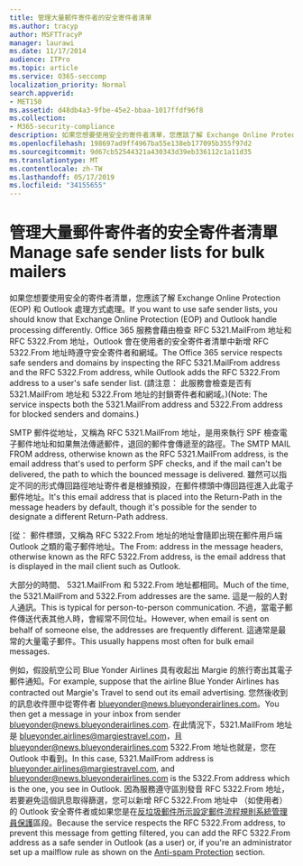 ```yaml
---
title: 管理大量郵件寄件者的安全寄件者清單
ms.author: tracyp
author: MSFTTracyP
manager: laurawi
ms.date: 11/17/2014
audience: ITPro
ms.topic: article
ms.service: O365-seccomp
localization_priority: Normal
search.appverid:
- MET150
ms.assetid: d48db4a3-9fbe-45e2-bbaa-1017ffdf96f8
ms.collection:
- M365-security-compliance
description: 如果您想要使用安全的寄件者清單，您應該了解 Exchange Online Protection (EOP) 和 Outlook 處理方式處理。 服務會藉由檢查 RFC 5321.MailFrom 地址和 RFC 5322.From 地址，Outlook 會在使用者的安全寄件者清單中新增 RFC 5322.From 地址時遵守安全寄件者和網域。 (請注意： 此服務會檢查是否有 5321.MailFrom 地址和 5322.From 地址的封鎖寄件者和網域。)
ms.openlocfilehash: 198697ad9ff4967ba55e138eb177095b355f97d2
ms.sourcegitcommit: 9d67cb52544321a430343d39eb336112c1a11d35
ms.translationtype: MT
ms.contentlocale: zh-TW
ms.lasthandoff: 05/17/2019
ms.locfileid: "34155655"
---
```

# <a name="manage-safe-sender-lists-for-bulk-mailers"></a><span data-ttu-id="0506c-105">管理大量郵件寄件者的安全寄件者清單</span><span class="sxs-lookup"><span data-stu-id="0506c-105">Manage safe sender lists for bulk mailers</span></span>

<span data-ttu-id="0506c-106">如果您想要使用安全的寄件者清單，您應該了解 Exchange Online Protection (EOP) 和 Outlook 處理方式處理。</span><span class="sxs-lookup"><span data-stu-id="0506c-106">If you want to use safe sender lists, you should know that Exchange Online Protection (EOP) and Outlook handle processing differently.</span></span> <span data-ttu-id="0506c-107">Office 365 服務會藉由檢查 RFC 5321.MailFrom 地址和 RFC 5322.From 地址，Outlook 會在使用者的安全寄件者清單中新增 RFC 5322.From 地址時遵守安全寄件者和網域。</span><span class="sxs-lookup"><span data-stu-id="0506c-107">The Office 365 service respects safe senders and domains by inspecting the RFC 5321.MailFrom address and the RFC 5322.From address, while Outlook adds the RFC 5322.From address to a user's safe sender list.</span></span> <span data-ttu-id="0506c-108">(請注意： 此服務會檢查是否有 5321.MailFrom 地址和 5322.From 地址的封鎖寄件者和網域。)</span><span class="sxs-lookup"><span data-stu-id="0506c-108">(Note: The service inspects both the 5321.MailFrom address and 5322.From address for blocked senders and domains.)</span></span>
  
<span data-ttu-id="0506c-109">SMTP 郵件從地址，又稱為 RFC 5321.MailFrom 地址，是用來執行 SPF 檢查電子郵件地址和如果無法傳遞郵件，退回的郵件會傳遞至的路徑。</span><span class="sxs-lookup"><span data-stu-id="0506c-109">The SMTP MAIL FROM address, otherwise known as the RFC 5321.MailFrom address, is the email address that's used to perform SPF checks, and if the mail can't be delivered, the path to which the bounced message is delivered.</span></span> <span data-ttu-id="0506c-110">雖然可以指定不同的形式傳回路徑地址寄件者是根據預設，在郵件標頭中傳回路徑進入此電子郵件地址。</span><span class="sxs-lookup"><span data-stu-id="0506c-110">It's this email address that is placed into the Return-Path in the message headers by default, though it's possible for the sender to designate a different Return-Path address.</span></span>
  
<span data-ttu-id="0506c-111">[從： 郵件標頭，又稱為 RFC 5322.From 地址的地址會隨即出現在郵件用戶端 Outlook 之類的電子郵件地址。</span><span class="sxs-lookup"><span data-stu-id="0506c-111">The From: address in the message headers, otherwise known as the RFC 5322.From address, is the email address that is displayed in the mail client such as Outlook.</span></span>
  
<span data-ttu-id="0506c-112">大部分的時間、 5321.MailFrom 和 5322.From 地址都相同。</span><span class="sxs-lookup"><span data-stu-id="0506c-112">Much of the time, the 5321.MailFrom and 5322.From addresses are the same.</span></span> <span data-ttu-id="0506c-113">這是一般的人對人通訊。</span><span class="sxs-lookup"><span data-stu-id="0506c-113">This is typical for person-to-person communication.</span></span> <span data-ttu-id="0506c-114">不過，當電子郵件傳送代表其他人時，會經常不同位址。</span><span class="sxs-lookup"><span data-stu-id="0506c-114">However, when email is sent on behalf of someone else, the addresses are frequently different.</span></span> <span data-ttu-id="0506c-115">這通常是最常的大量電子郵件。</span><span class="sxs-lookup"><span data-stu-id="0506c-115">This usually happens most often for bulk email messages.</span></span>
  
<span data-ttu-id="0506c-116">例如，假設航空公司 Blue Yonder Airlines 具有收起出 Margie 的旅行寄出其電子郵件通知。</span><span class="sxs-lookup"><span data-stu-id="0506c-116">For example, suppose that the airline Blue Yonder Airlines has contracted out Margie's Travel to send out its email advertising.</span></span> <span data-ttu-id="0506c-117">您然後收到的訊息收件匣中從寄件者 blueyonder@news.blueyonderairlines.com。</span><span class="sxs-lookup"><span data-stu-id="0506c-117">You then get a message in your inbox from sender blueyonder@news.blueyonderairlines.com.</span></span> <span data-ttu-id="0506c-118">在此情況下，5321.MailFrom 地址是 blueyonder.airlines@margiestravel.com，且 blueyonder@news.blueyonderairlines.com 5322.From 地址也就是，您在 Outlook 中看到。</span><span class="sxs-lookup"><span data-stu-id="0506c-118">In this case, 5321.MailFrom address is blueyonder.airlines@margiestravel.com, and blueyonder@news.blueyonderairlines.com is the 5322.From address which is the one, you see in Outlook.</span></span> <span data-ttu-id="0506c-119">因為服務遵守區別發音 RFC 5322.From 地址，若要避免這個訊息取得篩選，您可以新增 RFC 5322.From 地址中 （如使用者） 的 Outlook 安全寄件者或如果您是在[反垃圾郵件所示設定郵件流程規則系統管理員保護](anti-spam-protection.md)區段。</span><span class="sxs-lookup"><span data-stu-id="0506c-119">Because the service respects the RFC 5322.From address, to prevent this message from getting filtered, you can add the RFC 5322.From address as a safe sender in Outlook (as a user) or, if you're an administrator set up a mailflow rule as shown on the [Anti-spam Protection](anti-spam-protection.md) section.</span></span>
  

